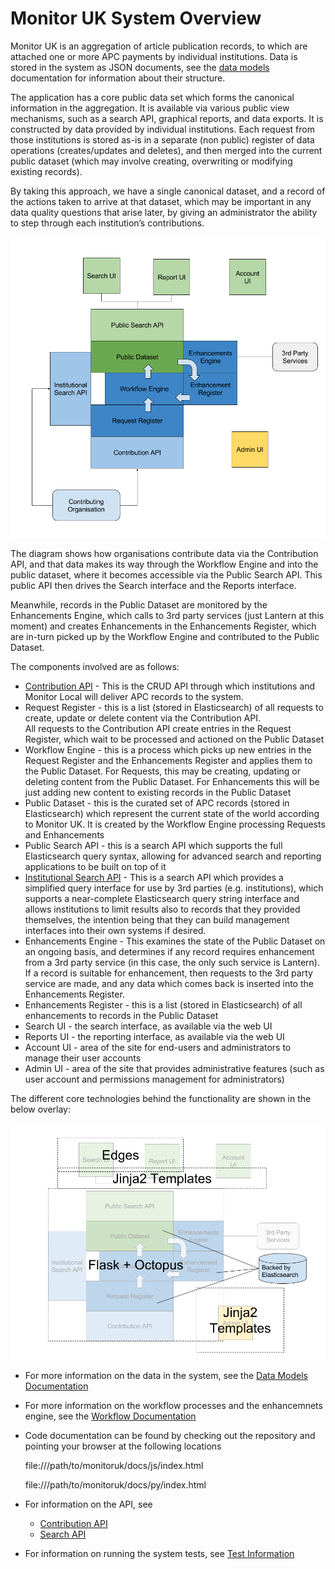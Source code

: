 # Monitor UK System Overview

Monitor UK is an aggregation of article publication records, to which are attached one or more APC payments
by individual institutions.  Data is stored in the system as JSON documents, see the [data models](https://github.com/JiscMonitor/monitor-uk/blob/develop/docs/system/DATA_MODELS.md) documentation
for information about their structure.

The application has a core public data set which forms the canonical information in the aggregation.
It is available via various public view mechanisms, such as a search API, graphical reports, and data exports.
It is constructed by data provided by individual institutions.  Each request from those institutions is stored 
as-is in a separate (non public) register of data operations (creates/updates and deletes), and then merged 
into the current public dataset (which may involve creating, overwriting or modifying existing records).

By taking this approach, we have a single canonical dataset, and a record of the actions taken to arrive at 
that dataset, which may be important in any data quality questions that arise later, by giving an 
administrator the ability to step through each institution’s contributions.

![ArchitectureOverview](https://raw.githubusercontent.com/JiscMonitor/monitor-uk/develop/docs/system/Architecture.png)

The diagram shows how organisations contribute data via the Contribution API, and that data makes its way
through the Workflow Engine and into the public dataset, where it becomes accessible via the Public Search API.  This 
public API then drives the Search interface and the Reports interface.

Meanwhile, records in the Public Dataset are monitored by the Enhancements Engine, which calls to 3rd party services
(just Lantern at this moment) and creates Enhancements in the Enhancements Register, which are in-turn picked up by
the Workflow Engine and contributed to the Public Dataset.

The components involved are as follows:

* [Contribution API](https://github.com/JiscMonitor/monitor-uk/blob/develop/docs/API/CONTRIBUTION.md) - This is the CRUD API through which institutions and Monitor Local will deliver APC records to the system.
* Request Register - this is a list (stored in Elasticsearch) of all requests to create, update or delete content via the Contribution API.  
All requests to the Contribution API create entries in the Request Register, which wait to be processed and actioned on the Public Dataset
* Workflow Engine - this is a process which picks up new entries in the Request Register and the Enhancements Register and applies them to the Public Dataset.  For Requests, this may be creating, updating
or deleting content from the Public Dataset.  For Enhancements this will be just adding new content to existing records in the Public Dataset
* Public Dataset - this is the curated set of APC records (stored in Elasticsearch) which represent the current state of the world according to Monitor UK.  It is created by the Workflow Engine processing Requests and Enhancements
* Public Search API - this is a search API which supports the full Elasticsearch query syntax, allowing for advanced search and reporting applications to be built on top of it
* [Institutional Search API](https://github.com/JiscMonitor/monitor-uk/blob/develop/docs/API/SEARCH.md) - This is a search API which provides a simplified query interface for use by 3rd parties (e.g. institutions), which supports a near-complete Elasticsearch query string interface
and allows institutions to limit results also to records that they provided themselves, the intention being that they can build management interfaces into their own systems if desired.
* Enhancements Engine - This examines the state of the Public Dataset on an ongoing basis, and determines if any record requires enhancement from a 3rd party service (in this case, the only such service
is Lantern).  If a record is suitable for enhancement, then requests to the 3rd party service are made, and any data which comes back is inserted into the Enhancements Register.
* Enhancements Register - this is a list (stored in Elasticsearch) of all enhancements to records in the Public Dataset
* Search UI - the search interface, as available via the web UI
* Reports UI - the reporting interface, as available via the web UI
* Account UI - area of the site for end-users and administrators to manage their user accounts
* Admin UI - area of the site that provides administrative features (such as user account and permissions management for administrators)

The different core technologies behind the functionality are shown in the below overlay:

![Technology](https://raw.githubusercontent.com/JiscMonitor/monitor-uk/develop/docs/system/Technology.png)

* For more information on the data in the system, see the [Data Models Documentation](https://github.com/JiscMonitor/monitor-uk/blob/develop/docs/system/DATA_MODELS.md)

* For more information on the workflow processes and the enhancemnets engine, see the [Workflow Documentation](https://github.com/JiscMonitor/monitor-uk/blob/develop/docs/system/WORKFLOWS.md)

* Code documentation can be found by checking out the repository and pointing your browser at the following locations

    file:///path/to/monitoruk/docs/js/index.html
    
    file:///path/to/monitoruk/docs/py/index.html
    
* For information on the API, see

    * [Contribution API](https://github.com/JiscMonitor/monitor-uk/blob/develop/docs/API/CONTRIBUTION.md)
    * [Search API](https://github.com/JiscMonitor/monitor-uk/blob/develop/docs/API/SEARCH.md)
    
* For information on running the system tests, see [Test Information](https://github.com/JiscMonitor/monitor-uk/blob/develop/service/tests/README.md)